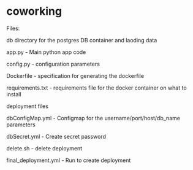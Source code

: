 # coworking
Files:

db directory for the postgres DB container and laoding data

app.py - Main python app code

config.py - configuration parameters

Dockerfile - specification for generating the dockerfile

requirements.txt - requirements file for the docker container on what to install

deployment files

dbConfigMap.yml - Configmap for the username/port/host/db_name parameters

dbSecret.yml - Create secret password 

delete.sh - delete deployment

final_deployment.yml - Run to create deployment
